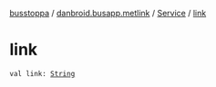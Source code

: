[busstoppa](../../index.md) / [danbroid.busapp.metlink](../index.md) / [Service](index.md) / [link](./link.md)

# link

`val link: `[`String`](https://kotlinlang.org/api/latest/jvm/stdlib/kotlin/-string/index.html)